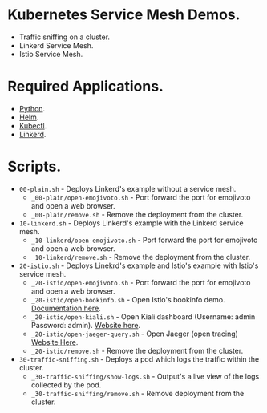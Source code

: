 # Kubernetes Service Mesh Demos.
- Traffic sniffing on a cluster.
- Linkerd Service Mesh.
- Istio Service Mesh.

# Required Applications.
- [Python](https://www.python.org/downloads/).
- [Helm](https://helm.sh/docs/using_helm/#installing-helm).
- [Kubectl](https://kubernetes.io/docs/tasks/tools/install-kubectl/).
- [Linkerd](https://linkerd.io/2/getting-started/).

# Scripts.
- `00-plain.sh` - Deploys Linkerd's example without a service mesh.
  - `_00-plain/open-emojivoto.sh` - Port forward the port for emojivoto and open a web browser.
   - `_00-plain/remove.sh` - Remove the deployment from the cluster.
- `10-linkerd.sh` - Deploys Linkerd's example with the Linkerd service mesh.
  - `_10-linkerd/open-emojivoto.sh` - Port forward the port for emojivoto and open a web browser.
  - `_10-linkerd/remove.sh` - Remove the deployment from the cluster.
- `20-istio.sh` - Deploys Linekrd's example and Istio's example with Istio's service mesh.
  - `_20-istio/open-emojivoto.sh` - Port forward the port for emojivoto and open a web browser.
  - `_20-istio/open-bookinfo.sh` - Open Istio's bookinfo demo. [Documentation here](https://istio.io/docs/examples/bookinfo/).
  - `_20-istio/open-kiali.sh` - Open Kiali dashboard (Username: admin Password: admin). [Website here](https://www.kiali.io).
  - `_20-istio/open-jaeger-query.sh` - Open Jaeger (open tracing) [Website Here](https://www.jaegertracing.io).
  - `_20-istio/remove.sh` - Remove the deployment from the cluster.
- `30-traffic-sniffing.sh` - Deploys a pod which logs the traffic within the cluster.
  - `_30-traffic-sniffing/show-logs.sh` - Output's a live view of the logs collected by the pod.
  - `_30-traffic-sniffing/remove.sh` - Remove deployment from the cluster.